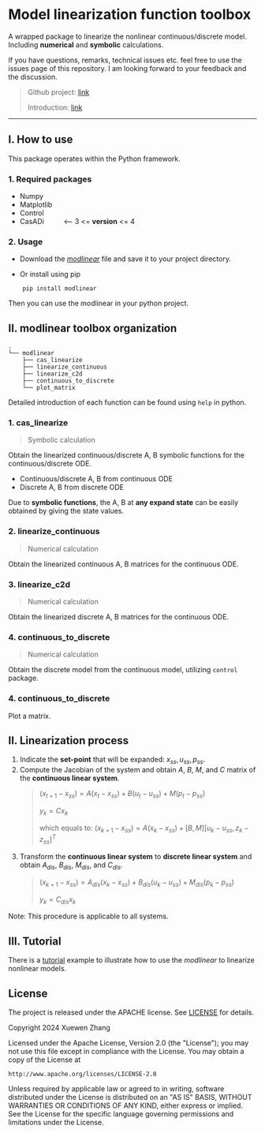 # Model linearization function toolbox

A wrapped package to linearize the nonlinear continuous/discrete model. Including **numerical** and **symbolic** calculations.

If you have questions, remarks, technical issues etc. feel free to use the issues page of this repository. I am looking forward to your feedback and the discussion.

> Github project: [link](https://github.com/QiYuan-Zhang/ModLinear)
>
> Introduction: [link](https://qiyuan-zhang.github.io/my-toolbox/2024/04/25/Developed-modlinear.html)

--- 
## I. How to use

This package operates within the Python framework.

### 1. Required packages

- Numpy
- Matplotlib
- Control
- CasADi &emsp; &emsp;     <-- 3 <= __version__ <= 4

### 2. Usage

- Download the [*modlinear*](https://github.com/QiYuan-Zhang/ModLinear) file and save it to your project directory.

- Or install using pip

```
    pip install modlinear
```
Then you can use the modlinear in your python project.

## II. modlinear toolbox organization
```
. 
└── modlinear 
    ├── cas_linearize 
    ├── linearize_continuous 
    ├── linearize_c2d
    ├── continuous_to_discrete
    └── plot_matrix
``` 
Detailed introduction of each function can be found using `help` in python.

### 1. cas_linearize

> Symbolic calculation

Obtain the linearized continuous/discrete A, B symbolic functions for the continuous/discrete ODE.

- Continuous/discrete A, B from continuous ODE
- Discrete A, B from discrete ODE

Due to **symbolic functions**, the A, B at **any expand state** can be easily obtained by giving the state values.

### 2. linearize_continuous

> Numerical calculation

Obtain the linearized continuous A, B matrices for the continuous ODE.

### 3. linearize_c2d

> Numerical calculation

Obtain the linearized discrete A, B matrices for the continuous ODE.

### 4. continuous_to_discrete

> Numerical calculation

Obtain the discrete model from the continuous model, utilizing `control` package.

### 4. continuous_to_discrete

Plot a matrix.

## II. Linearization process

1. Indicate the **set-point** that will be expanded: $x_{ss}, u_{ss}, p_{ss}$.
2. Compute the Jacobian of the system and obtain $A$, $B$, $M$, and $C$ matrix of the **continuous linear system**.
    > $(x_{t+1} - x_{ss}) = A  (x_t - x_{ss}) + B  (u_{t} - u_{ss}) + M  (p_{t} - p_{ss})$
    >
    > $y_k  = C  x_k$
    >
    > which equals to: $(x_{k+1} - x_{ss}) = A (x_k - x_{ss}) + [B, M] [u_k - u_{ss}, z_k -z_{ss}]^T$
3. Transform the **continuous linear system** to **discrete linear system** and obtain $A_{dis}$, $B_{dis}$, $M_{dis}$, and $C_{dis}$.
    > $(x_{k+1} - x_{ss}) = A_{dis}  (x_k - x_{ss}) + B_{dis}  (u_{k} - u_{ss}) + M_{dis}  (p_{k} - p_{ss})$
    >
    > $y_k  = C_{dis}  x_k$

Note: This procedure is applicable to all systems.

## III. Tutorial 

There is a [tutorial](https://github.com/QiYuan-Zhang/ModLinear/blob/main/tutorial.py) example to illustrate how to use the *modlinear* to linearize nonlinear models.


## License

The project is released under the APACHE license. See [LICENSE](https://github.com/QiYuan-Zhang/ModLinear/blob/main/LICENSE) for details.

Copyright 2024 Xuewen Zhang

Licensed under the Apache License, Version 2.0 (the "License"); you may not use this file except in compliance with the License. You may obtain a copy of the License at

```
http://www.apache.org/licenses/LICENSE-2.0
```

Unless required by applicable law or agreed to in writing, software distributed under the License is distributed on an "AS IS" BASIS, WITHOUT WARRANTIES OR CONDITIONS OF ANY KIND, either express or implied. See the License for the specific language governing permissions and limitations under the License.